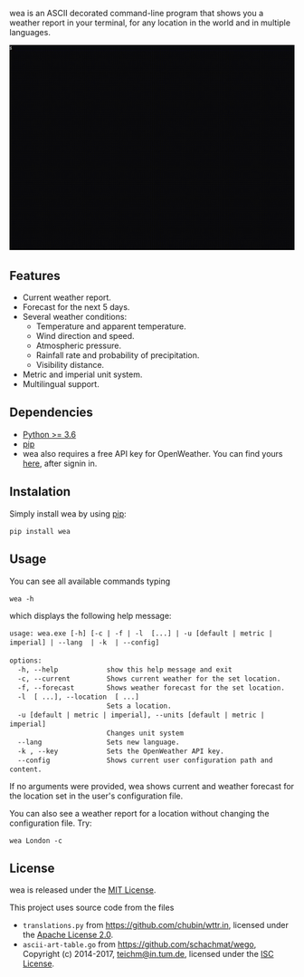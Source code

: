 wea is an ASCII decorated command-line program that shows you a weather report in your terminal, for any location in the world and in multiple languages.

![](https://raw.githubusercontent.com/f7olivera/wea/main/example.gif?token=GHSAT0AAAAAABREAWORHLNOWPGVTRQRGGGGYQIBLJA)

## Features
- Current weather report.
- Forecast for the next 5 days.
- Several weather conditions:
    -  Temperature and apparent temperature.
    -  Wind direction and speed.
    -  Atmospheric pressure.
    -  Rainfall rate and probability of precipitation.
    -  Visibility distance.
- Metric and imperial unit system.
- Multilingual support.

## Dependencies
- [Python >= 3.6](https://www.python.org/)
- [pip](https://pypi.org)
- wea also requires a free API key for OpenWeather. You can find yours [here](https://home.openweathermap.org/api_keys), after signin in.

## Instalation
Simply install wea by using [pip](https://pypi.org):

    pip install wea

## Usage
You can see all available commands typing
    
    wea -h

which displays the following help message:
```
usage: wea.exe [-h] [-c | -f | -l  [...] | -u [default | metric | imperial] | --lang  | -k  | --config]

options:
  -h, --help            show this help message and exit
  -c, --current         Shows current weather for the set location.
  -f, --forecast        Shows weather forecast for the set location.
  -l  [ ...], --location  [ ...]
                        Sets a location.
  -u [default | metric | imperial], --units [default | metric | imperial]
                        Changes unit system
  --lang                Sets new language.
  -k , --key            Sets the OpenWeather API key.
  --config              Shows current user configuration path and content.
```

If no arguments were provided, wea shows current and weather forecast for the location set in the user's configuration file.

You can also see a weather report for a location without changing the configuration file. Try:

	wea London -c

## License
wea is released under the [MIT License](https://github.com/f7olivera/wea/blob/master/LICENSE).

This project uses source code from the files
- `translations.py` from https://github.com/chubin/wttr.in, licensed under the [Apache License 2.0](https://github.com/chubin/wttr.in/blob/master/LICENSE).
- `ascii-art-table.go` from https://github.com/schachmat/wego, Copyright (c) 2014-2017,  <teichm@in.tum.de>, licensed under the [ISC License](https://github.com/schachmat/wego/blob/master/LICENSE).